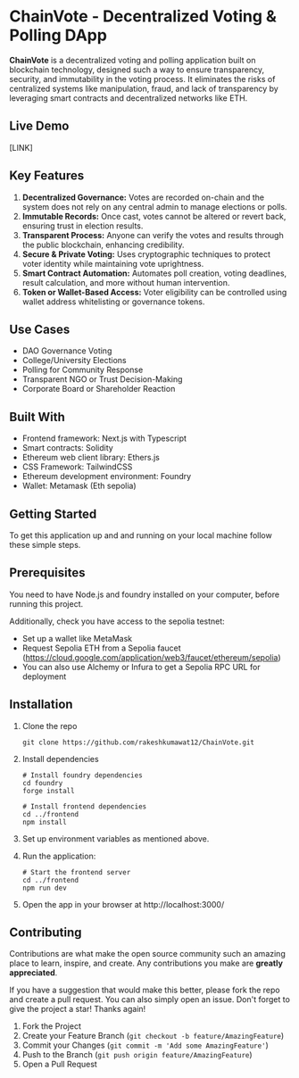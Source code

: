 # ChainVote - Decentralized Voting & Polling DApp

**ChainVote** is a decentralized voting and polling application built on blockchain technology, designed such a way to ensure transparency, security, and immutability in the voting process. It eliminates the risks of centralized systems like manipulation, fraud, and lack of transparency by leveraging smart contracts and decentralized networks like ETH.

## Live Demo
[LINK]

## Key Features

1. **Decentralized Governance:** Votes are recorded on-chain and the system does not rely on any central admin to manage elections or polls.
2. **Immutable Records:** Once cast, votes cannot be altered or revert back, ensuring trust in election results.
3. **Transparent Process:** Anyone can verify the votes and results through the public blockchain, enhancing credibility.
4. **Secure & Private Voting:** Uses cryptographic techniques to protect voter identity while maintaining vote uprightness.
5. **Smart Contract Automation:** Automates poll creation, voting deadlines, result calculation, and more without human intervention.
6. **Token or Wallet-Based Access:** Voter eligibility can be controlled using wallet address whitelisting or governance tokens.

## Use Cases

- DAO Governance Voting
- College/University Elections
- Polling for Community Response
- Transparent NGO or Trust Decision-Making
- Corporate Board or Shareholder Reaction

## Built With

- Frontend framework: Next.js with Typescript
- Smart contracts: Solidity
- Ethereum web client library: Ethers.js
- CSS Framework: TailwindCSS
- Ethereum development environment: Foundry
- Wallet: Metamask (Eth sepolia)

## Getting Started

To get this application up and and running on your local machine follow these simple steps.

## Prerequisites

You need to have Node.js and foundry installed on your computer, before running this project.

Additionally, check you have access to the sepolia testnet:

- Set up a wallet like MetaMask
- Request Sepolia ETH from a Sepolia faucet (https://cloud.google.com/application/web3/faucet/ethereum/sepolia)
- You can also use Alchemy or Infura to get a Sepolia RPC URL for deployment

## Installation

1. Clone the repo

   ```
   git clone https://github.com/rakeshkumawat12/ChainVote.git
   ```

2. Install dependencies

   ```
   # Install foundry dependencies
   cd foundry
   forge install

   # Install frontend dependencies
   cd ../frontend
   npm install
   ```

3. Set up environment variables as mentioned above.

4. Run the application:

   ```
   # Start the frontend server
   cd ../frontend
   npm run dev
   ```

5. Open the app in your browser at http://localhost:3000/

## Contributing

Contributions are what make the open source community such an amazing place to learn, inspire, and create. Any contributions you make are **greatly appreciated**.

If you have a suggestion that would make this better, please fork the repo and create a pull request. You can also simply open an issue. Don't forget to give the project a star! Thanks again!

1. Fork the Project
2. Create your Feature Branch (`git checkout -b feature/AmazingFeature`)
3. Commit your Changes (`git commit -m 'Add some AmazingFeature'`)
4. Push to the Branch (`git push origin feature/AmazingFeature`)
5. Open a Pull Request